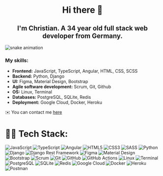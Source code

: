 <h1 align=center>Hi there 👋</h1>
<h2 align=center>I'm Christian. A 34 year old full stack web developer from Germany.</h2>

![snake animation](https://github.com/christian-grund/christian-grund/blob/output/github-contribution-grid-snake2.svg)


### My skills:
- **Frontend:** JavaScript, TypeScript, Angular, HTML, CSS, SCSS
- **Backend:** Python, Django
- **UI:** Figma, Material Design, Bootstrap
- **Agile software development:** Scrum, Git, Github
- **OS:** Linux, Terminal
- **Databases:** PostgreSQL, SQLite, Redis
- **Deployment:** Google Cloud, Docker, Heroku
  

✉️ You can contact me [here](mailto:mail@christian-grund.dev)


# 👨‍💻 Tech Stack:
![JavaScript](https://img.shields.io/badge/javascript-%23323330.svg?style=for-the-badge&logo=javascript&logoColor=%23F7DF1E) 
![TypeScript](https://img.shields.io/badge/typescript-%23007ACC.svg?style=for-the-badge&logo=typescript&logoColor=white) 
![Angular](https://img.shields.io/badge/angular-%23DD0031.svg?style=for-the-badge&logo=angular&logoColor=white)
![HTML5](https://img.shields.io/badge/html5-%23E34F26.svg?style=for-the-badge&logo=html5&logoColor=white)
![CSS3](https://img.shields.io/badge/css3-%231572B6.svg?style=for-the-badge&logo=css3&logoColor=white)
![SASS](https://img.shields.io/badge/sass-%23CC6699.svg?style=for-the-badge&logo=sass&logoColor=white)
![Python](https://img.shields.io/badge/python-%2314354C.svg?style=for-the-badge&logo=python&logoColor=white)
![Django](https://img.shields.io/badge/django-%23092E20.svg?style=for-the-badge&logo=django&logoColor=white)
![Django Rest Framework](https://img.shields.io/badge/django%20rest%20framework-%23FF1709.svg?style=for-the-badge&logo=django&logoColor=white)
![Figma](https://img.shields.io/badge/figma-%23F24E1E.svg?style=for-the-badge&logo=figma&logoColor=white)
![Material Design](https://img.shields.io/badge/material%20design-%230081CB.svg?style=for-the-badge&logo=material-design&logoColor=white)
![Bootstrap](https://img.shields.io/badge/bootstrap-%23563D7C.svg?style=for-the-badge&logo=bootstrap&logoColor=white)
![Scrum](https://img.shields.io/badge/scrum-%23008571.svg?style=for-the-badge&logo=scrumalliance&logoColor=white)
![Git](https://img.shields.io/badge/git-%23F05033.svg?style=for-the-badge&logo=git&logoColor=white)
![GitHub](https://img.shields.io/badge/github-%23181717.svg?style=for-the-badge&logo=github&logoColor=white)
![GitHub Actions](https://img.shields.io/badge/github%20actions-%232671E5.svg?style=for-the-badge&logo=githubactions&logoColor=white)
![Linux](https://img.shields.io/badge/linux-%23FCC624.svg?style=for-the-badge&logo=linux&logoColor=black)
![Terminal](https://img.shields.io/badge/terminal-%232D2D2D.svg?style=for-the-badge&logo=powershell&logoColor=white)
![PostgreSQL](https://img.shields.io/badge/postgresql-%23336791.svg?style=for-the-badge&logo=postgresql&logoColor=white)
![SQLite](https://img.shields.io/badge/sqlite-%23003B57.svg?style=for-the-badge&logo=sqlite&logoColor=white)
![Redis](https://img.shields.io/badge/redis-%23DC382D.svg?style=for-the-badge&logo=redis&logoColor=white)
![Google Cloud](https://img.shields.io/badge/google%20cloud-%234285F4.svg?style=for-the-badge&logo=google-cloud&logoColor=white)
![Docker](https://img.shields.io/badge/docker-%230db7ed.svg?style=for-the-badge&logo=docker&logoColor=white)
![Heroku](https://img.shields.io/badge/heroku-%23430098.svg?style=for-the-badge&logo=heroku&logoColor=white)
![Postman](https://img.shields.io/badge/postman-%23FF6C37.svg?style=for-the-badge&logo=postman&logoColor=white)





